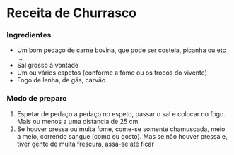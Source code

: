 # Receita de Churrasco

### Ingredientes

- Um bom pedaço de carne bovina, que pode ser costela, picanha ou etc ...
- Sal grosso à vontade
- Um ou vários espetos (conforme a fome ou os trocos do vivente)
- Fogo de lenha, de gás, carvão

### Modo de preparo

1. Espetar de pedaço a pedaço no espeto, passar o sal e colocar no fogo. Mais ou menos a uma distancia de 25 cm.
2. Se houver pressa ou muita fome, come-se somente chamuscada, meio a meio, correndo sangue (como eu gosto). Mas se não houver pressa e, tiver gente de muita frescura, assa-se até ficar